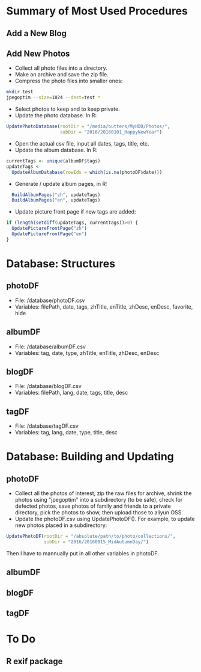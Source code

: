 # Summary of Most Used Procedures
## Add a New Blog
## Add New Photos
  * Collect all photo files into a directory.
  * Make an archive and save the zip file.
  * Compress the photo files into smaller ones:
```bash
mkdir test
jpegoptim --size=1024 --dest=test *
```
  * Select photos to keep and to keep private.
  * Update the photo database. In R:
```R
UpdatePhotoDatabase(rootDir = "/media/butters/MyHDD/Photos/",
                    subDir = "2016/20160101_HappyNewYear")
```
  * Open the actual csv file, input all dates, tags, title, etc.
  * Update the album database. In R:
```R
currentTags <- unique(albumDF$tags)
updateTags <-
  UpdateAlbumDatabase(rowIds = which(is.na(photoDF$date)))
```
  * Generate / update album pages, in R:
```R
  BuildAlbumPages("zh", updateTags)
  BuildAlbumPages("en", updateTags)
```
  * Update picture front page if new tags are added:
```R
if (length(setdiff(updateTags, currentTags))>0) {
  UpdatePictureFrontPage("zh")
  UpdatePictureFrontPage("en")
}
```


# Database: Structures
## photoDF
  * File: /database/photoDF.csv
  * Variables: filePath, date, tags, zhTitle, enTitle,
               zhDesc, enDesc, favorite, hide

## albumDF
  * File: /database/albumDF.csv
  * Variables: tag, date, type, zhTitle, enTitle, zhDesc, enDesc

## blogDF
  * File: /database/blogDF.csv
  * Variables: filePath, lang, date, tags, title, desc

## tagDF
  * File: /database/tagDF.csv
  * Variables: tag, lang, date, type, title, desc

# Database: Building and Updating

## photoDF
* Collect all the photos of interest,
zip the raw files for archive,
shrink the photos using "jpegoptim" into a subdirectory (to be safe),
check for defected photos,
save photos of family and friends to a private directory,
pick the photos to show,
then upload those to aliyun OSS.
* Update the photoDF.csv using UpdatePhotoDF().
For example, to update new photos placed in a subdirectory:
```R
UpdatePhotoDF(rootDir = "/absolute/path/to/photo/collections/",
              subDir = "2016/20160915_MidAutumnDay/")
```
Then I have to mannually put in all other variables in photoDF.

## albumDF
## blogDF
## tagDF


# To Do
## R exif package
